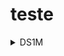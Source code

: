 # teste

<details>
<summary>DS1M</summary>
  
| Nome             | Código                       | Site                              |
| -----------------| ----------------------------- |-----------------------------------|
| Bianca           |@|
| Cor exemplo       | ![#f8f8f8](https://via.placeholder.com/10/f8f8f8?text=+) #f8f8f8 |
| Cor exemplo       | ![#00b48a](https://via.placeholder.com/10/00b48a?text=+) #00b48a |
| Cor exemplo       | ![#00d1a0](https://via.placeholder.com/10/00b48a?text=+) #00d1a0 |
  
</details>
